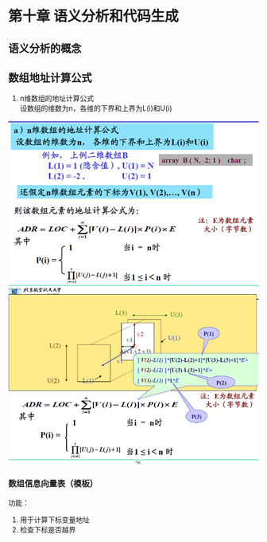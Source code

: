 # 第十章 语义分析和代码生成  

## 语义分析的概念 

## 数组地址计算公式  

1. n维数组的地址计算公式  
    设数组的维数为n，各维的下界和上界为L(i)和U(i)  

![ ](snip31.png)  
![ ](snip32.png)  

### 数组信息向量表（模板）  

功能： 

1. 用于计算下标变量地址  
2. 检查下标是否越界